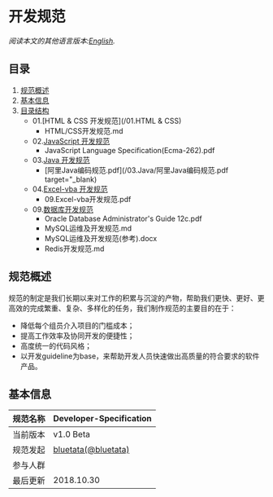 # 开发规范

*阅读本文的其他语言版本:[English](README.md).*
## 目录

1. [规范概述](#intro)
2. [基本信息](#profile)
3. [目录结构](#directory)
    * 01.[HTML & CSS 开发规范](/01.HTML & CSS)
        * HTML/CSS开发规范.md
    * 02.[JavaScript 开发规范](/02.JavaScript)
        * JavaScript Language Specification(Ecma-262).pdf
    * 03.[Java 开发规范](/03.Java)
        * [阿里Java编码规范.pdf](/03.Java/阿里Java编码规范.pdf target="_blank)
    * 04.[Excel-vba 开发规范](/04.Excel-vba)
        * 09.Excel-vba开发规范.pdf
    * 09.[数据库开发规范](/90.DB)
        * Oracle Database Administrator's Guide 12c.pdf
        * MySQL运维及开发规范.md
        * MySQL运维及开发规范(参考).docx
        * Redis开发规范.md

<a name="intro"></a>
## 规范概述

规范的制定是我们长期以来对工作的积累与沉淀的产物，帮助我们更快、更好、更高效的完成繁重、复杂、多样化的任务，我们制作规范的主要目的在于：

* 降低每个组员介入项目的门槛成本；
* 提高工作效率及协同开发的便捷性；
* 高度统一的代码风格；
* 以开发guideline为base，来帮助开发人员快速做出高质量的符合要求的软件产品。

<a name="profile"></a>
## 基本信息

规范名称 | Developer-Specification
--------|------|
当前版本 | v1.0 Beta
规范发起 | [bluetata(@bluetata)](https://blog.csdn.net/dietime1943)
参与人群 |  
最后更新 | 2018.10.30

